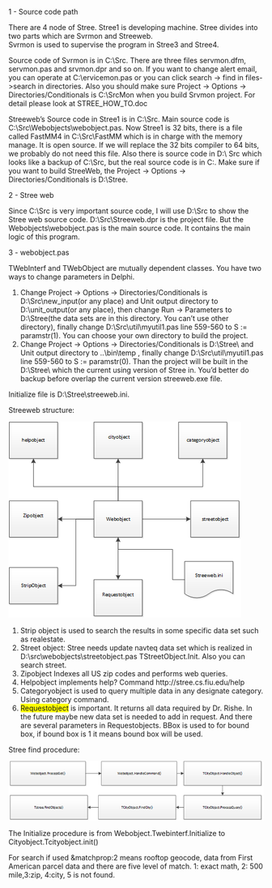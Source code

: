﻿1 - Source code path

There are 4 node of Stree. Stree1 is developing machine. Stree divides into two parts which are Svrmon and Streeweb.  
Svrmon is used to supervise the program in Stree3 and Stree4.

Source code of Svrmon is in C:\Src. There are three files servmon.dfm,  servmon.pas and srvmon.dpr and so on. If you want to change alert email, you can operate at C:\ervicemon.pas or you can click search -> find in files->search in directories. Also you should make sure Project -> Options -> Directories/Conditionals is C:\SrcMon when you build Srvmon project. For detail please look at STREE_HOW_TO.doc

Streeweb’s Source code in Stree1 is in C:\Src. Main source code is C:\Src\Webobjects\webobject.pas. Now Stree1 is 32 bits, there is a file called FastMM4 in C:\Src\FastMM which is in charge with the memory manage. It is open source. If we will replace the 32 bits compiler to 64 bits, we probably do not need this file. Also there is source code in D:\ Src which looks like a backup of C:\Src, but the real source code is in C:\. Make sure if you want to build StreeWeb, the Project -> Options -> Directories/Conditionals is D:\Stree.

2 - Stree web 

Since C:\Src is very important source code, I will use D:\Src to show the Stree web source code. D:\Src\Streeweb.dpr is the project file. But the Webobjects\webobject.pas is the main source code. It contains the main logic of this program. 

3 - webobject.pas

TWebInterf and TWebObject are mutually dependent classes. You have two ways to change parameters in Delphi.

1.	Change Project -> Options -> Directories/Conditionals is D:\Src\new_input(or any place) and  Unit output directory to D:\unit_output(or any place), then change Run -> Parameters  to D:\Stree\(the data sets are in this directory. You can’t use other directory), finally change D:\Src\util\myutil1.pas line 559-560 to S := paramstr(1). You can choose your own directory to build the project.
2.	Change Project -> Options -> Directories/Conditionals is D:\Stree\ and Unit output directory to ..\bin\temp , finally change D:\Src\util\myutil1.pas line 559-560 to S := paramstr(0). Than the project will be built in the D:\Stree\ which the current using version of Stree in. You’d better do backup before overlap the current version streeweb.exe file.

Initialize file is D:\Stree\streeweb.ini.

Streeweb structure:

![Streeweb structure](https://github.com/HPDRC/STree/blob/master/doc/Stree_document_Images/Streeweb%20structure.png)

[Streeweb structure]: (https://github.com/HPDRC/STree/blob/master/doc/Stree_document_Images/Streeweb%20structure.png) "Streeweb structure"

1.	Strip object is used to search the results in some specific data set such as realestate. 
2.	Street object: Stree needs update navteq data set which is realized in D:\src\webobjects\streetobject.pas TStreetObject.Init. Also you can search street.
3.	Zipobject Indexes all US zip codes and performs web queries.
4.	Helpobject implements help? Command http&#58;&#47;&#47;stree&#46;cs&#46;fiu&#46;edu&#47;help
5.	Categoryobject is used to query multiple data in any designate category. Using category command.
6.	<span style="background-color: #FFFF00">Requestobject</span> is important. It returns all data required by Dr. Rishe. In the future maybe new data set is needed to add in request. And there are several parameters in Requestobjects. BBox is used to for bound box, if bound box is 1 it means bound box will be used.

Stree find procedure:

![Stree procedure](https://github.com/HPDRC/STree/blob/master/doc/Stree_document_Images/Stree_procedure.png)

[Stree procedure]: (https://github.com/HPDRC/STree/blob/master/doc/Stree_document_Images/Stree_procedure.png) "Streeweb procedure"

The Initialize procedure is from Webobject.Twebinterf.Initialize to Cityobject.Tcityobject.init()

For search if used &matchprop:2 means rooftop geocode, data from First American parcel data and there are five level of match. 1: exact math, 2: 500 mile,3:zip, 4:city, 5 is not found. 
